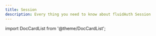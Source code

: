 ```yaml
---
title: Session
description: Every thing you need to know about fluidAuth Session
---
```



import DocCardList from '@theme/DocCardList';

<DocCardList />
